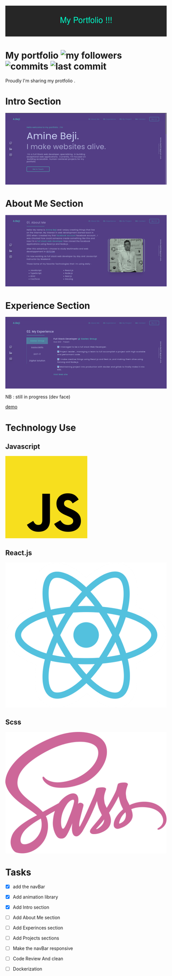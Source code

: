 ![My Portfolio](/readme_assets/My_Portfolio_!!!.png)
#
# My portfolio ![my followers](https://img.shields.io/github/followers/aminebeji?style=social) ![commits](https://img.shields.io/github/commit-activity/w/aminebeji/portfolio) ![last commit](https://img.shields.io/github/last-commit/aminebeji/portfolio?style=flat-square&logo=appveyor)


Proudly I'm sharing my protfolio .


# Intro Section

![preview](/readme_assets/Intro.png)

# About Me Section

![preview](/readme_assets/About-Me.png)

# Experience Section

![preview](/readme_assets/Experience.png)


NB : still in progress (dev face)

[demo]( https://aminebeji.github.io/portfolio)

#
# Technology Use 

## Javascript
[![JavaScript](/readme_assets/javascript.png)](https://developer.mozilla.org/en-US/docs/Web/JavaScript)


## React.js
[![react_js](/readme_assets/react_logo.png)](https://reactjs.org/)



## Scss
[![scss](/readme_assets/scss_logo.png)](https://sass-lang.com/)

# Tasks

- [x] add the navBar

- [x] Add animation library

- [x] Add Intro section

- [ ] Add About Me section

- [ ] Add Experinces section
  
- [ ] Add Projects sections

- [ ] Make the navBar responsive

- [ ] Code Review And clean 

- [ ] Dockerization